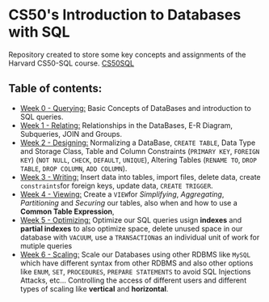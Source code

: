# CS50's Introduction to Databases with SQL 

Repository created to store some key concepts and assignments of the Harvard CS50-SQL course. [CS50SQL](https://cs50.harvard.edu/sql/2024/)

## Table of contents:

- [Week 0 - Querying:](Week%200%20Querying/) Basic Concepts of DataBases and introduction to SQL queries.
- [Week 1 - Relating:](Week%201%20Relating/) Relationships in the DataBases, E-R Diagram, Subqueries, JOIN and Groups.
- [Week 2 - Designing:](Week%202%20Designing/) Normalizing a DataBase, `CREATE TABLE`, Data Type and Storage Class, Table and Column Constraints (`PRIMARY KEY`, `FOREIGN KEY`) (`NOT NULL`, `CHECK`, `DEFAULT`, `UNIQUE`), Altering Tables (`RENAME TO`, `DROP TABLE`, `DROP COLUMN`, `ADD COLUMN`). 
- [Week 3 - Writing:](Week%203%20Writing/) Insert data into tables, import files, delete data, create `constraints`for foreign keys, update data, `CREATE TRIGGER`.
- [Week 4 - Viewing:](Week%204%20Viewing/) Create a `VIEW`for *Simplifying*, *Aggregating*, *Partitioning* and *Securing* our tables, also when and how to use a **Common Table Expression**, 
- [Week 5 - Optimizing:](Week%205%20Optimizing/) Optimize our SQL queries usign **indexes** and **partial indexes** to also optimize space, delete unused space in our database with `VACUUM`, use a `TRANSACTION`as an individual unit of work for mutiple queries
- [Week 6 - Scaling:](Week%206%20Scaling/) Scale our Databases using other RDBMS like `MySQL` which have different syntax from other RDBMS and also other options like `ENUM`, `SET`, `PROCEDURES`, `PREPARE STATEMENTS` to avoid SQL Injections Attacks, etc... Controlling the access of different users and different types of scaling like **vertical** and **horizontal**.